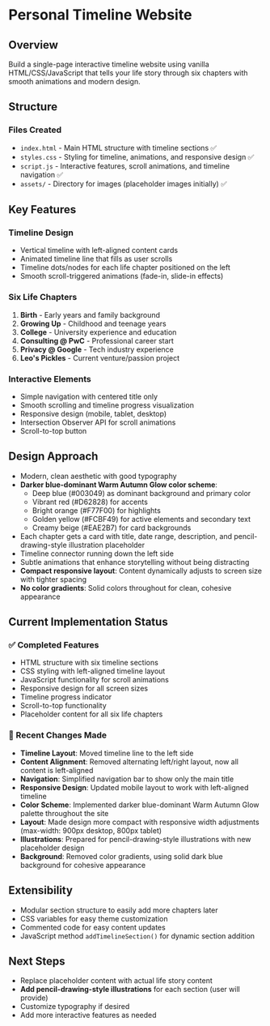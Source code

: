 # Personal Timeline Website

## Overview

Build a single-page interactive timeline website using vanilla HTML/CSS/JavaScript that tells your life story through six chapters with smooth animations and modern design.

## Structure

### Files Created

- `index.html` - Main HTML structure with timeline sections ✅
- `styles.css` - Styling for timeline, animations, and responsive design ✅
- `script.js` - Interactive features, scroll animations, and timeline navigation ✅
- `assets/` - Directory for images (placeholder images initially) ✅

## Key Features

### Timeline Design

- Vertical timeline with left-aligned content cards
- Animated timeline line that fills as user scrolls
- Timeline dots/nodes for each life chapter positioned on the left
- Smooth scroll-triggered animations (fade-in, slide-in effects)

### Six Life Chapters

1. **Birth** - Early years and family background
2. **Growing Up** - Childhood and teenage years
3. **College** - University experience and education
4. **Consulting @ PwC** - Professional career start
5. **Privacy @ Google** - Tech industry experience
6. **Leo's Pickles** - Current venture/passion project

### Interactive Elements

- Simple navigation with centered title only
- Smooth scrolling and timeline progress visualization
- Responsive design (mobile, tablet, desktop)
- Intersection Observer API for scroll animations
- Scroll-to-top button

## Design Approach

- Modern, clean aesthetic with good typography
- **Darker blue-dominant Warm Autumn Glow color scheme**: 
  - Deep blue (#003049) as dominant background and primary color
  - Vibrant red (#D62828) for accents
  - Bright orange (#F77F00) for highlights
  - Golden yellow (#FCBF49) for active elements and secondary text
  - Creamy beige (#EAE2B7) for card backgrounds
- Each chapter gets a card with title, date range, description, and pencil-drawing-style illustration placeholder
- Timeline connector running down the left side
- Subtle animations that enhance storytelling without being distracting
- **Compact responsive layout**: Content dynamically adjusts to screen size with tighter spacing
- **No color gradients**: Solid colors throughout for clean, cohesive appearance

## Current Implementation Status

### ✅ Completed Features
- HTML structure with six timeline sections
- CSS styling with left-aligned timeline layout
- JavaScript functionality for scroll animations
- Responsive design for all screen sizes
- Timeline progress indicator
- Scroll-to-top functionality
- Placeholder content for all six life chapters

### 🔄 Recent Changes Made
- **Timeline Layout**: Moved timeline line to the left side
- **Content Alignment**: Removed alternating left/right layout, now all content is left-aligned
- **Navigation**: Simplified navigation bar to show only the main title
- **Responsive Design**: Updated mobile layout to work with left-aligned timeline
- **Color Scheme**: Implemented darker blue-dominant Warm Autumn Glow palette throughout the site
- **Layout**: Made design more compact with responsive width adjustments (max-width: 900px desktop, 800px tablet)
- **Illustrations**: Prepared for pencil-drawing-style illustrations with new placeholder design
- **Background**: Removed color gradients, using solid dark blue background for cohesive appearance

## Extensibility

- Modular section structure to easily add more chapters later
- CSS variables for easy theme customization
- Commented code for easy content updates
- JavaScript method `addTimelineSection()` for dynamic section addition

## Next Steps

- Replace placeholder content with actual life story content
- **Add pencil-drawing-style illustrations** for each section (user will provide)
- Customize typography if desired
- Add more interactive features as needed
